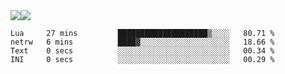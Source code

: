 <div style="display: flex; flex-direction: row;">
<img style="height: auto; width: auto;" class="img" src="https://raw.githubusercontent.com/blazepp/github-stats/master/generated/overview.svg#gh-dark-mode-only" />
<img style="height: auto; width: auto;" class="img" src="https://raw.githubusercontent.com/blazepp/github-stats/master/generated/languages.svg#gh-dark-mode-only" />
</div>

<!--START_SECTION:waka-->

```text
Lua     27 mins         ████████████████████▒░░░░   80.71 %
netrw   6 mins          ████▓░░░░░░░░░░░░░░░░░░░░   18.66 %
Text    0 secs          ░░░░░░░░░░░░░░░░░░░░░░░░░   00.34 %
INI     0 secs          ░░░░░░░░░░░░░░░░░░░░░░░░░   00.29 %
```

<!--END_SECTION:waka-->
